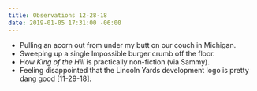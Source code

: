 ```yaml
---
title: Observations 12-28-18
date: 2019-01-05 17:31:00 -06:00
---
```


- Pulling an acorn out from under my butt on our couch in Michigan.
- Sweeping up a single Impossible burger crumb off the floor.
- How *King of the Hill* is practically non-fiction (via Sammy).
- Feeling disappointed that the Lincoln Yards development logo is pretty dang good [11-29-18].
